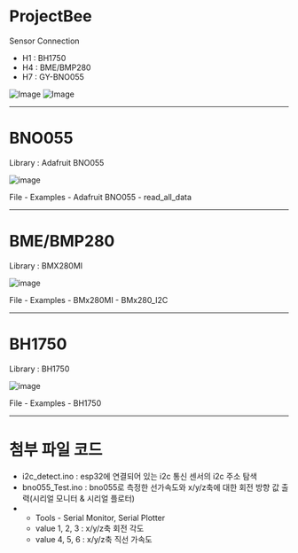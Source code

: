 # ProjectBee

Sensor Connection
 - H1 : BH1750
 - H4 : BME/BMP280
 - H7 : GY-BNO055
   
![Image](https://github.com/user-attachments/assets/b689cbd4-93d7-4b97-9bd6-5a30cf3b85d2) ![Image](https://github.com/user-attachments/assets/18c7620a-1be2-4f42-8854-db002fa05f9e)

---

# BNO055
Library : Adafruit BNO055

![image](https://github.com/user-attachments/assets/5f35332d-df84-4389-8ac9-81510a590997)

File - Examples - Adafruit BNO055 - read_all_data

---

# BME/BMP280 
Library : BMX280MI

![image](https://github.com/user-attachments/assets/1bf6618e-57ba-40a8-ac54-76c66ceca1bc)

File - Examples - BMx280MI - BMx280_I2C

---

# BH1750
Library : BH1750

![image](https://github.com/user-attachments/assets/af64f6b7-f7e7-43ce-b189-75dba6d13437)

File - Examples - BH1750 


---
# 첨부 파일 코드
- i2c_detect.ino : esp32에 연결되어 있는 i2c 통신 센서의 i2c 주소 탐색
- bno055_Test.ino : bno055로 측정한 선가속도와 x/y/z축에 대한 회전 방향 값 출력(시리얼 모니터 & 시리얼 플로터)
-  - Tools - Serial Monitor, Serial Plotter
   - value 1, 2, 3 : x/y/z축 회전 각도
   - value 4, 5, 6 : x/y/z축 직선 가속도
